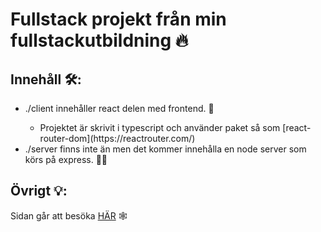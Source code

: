 # Fullstack projekt från min fullstackutbildning 🔥

## Innehåll 🛠:
<ul>
  <li>./client innehåller react delen med frontend. 📄</li>
  <ul>
    <li>Projektet är skrivit i typescript och använder paket så som [react-router-dom](https://reactrouter.com/)</li>
  </ul>
  <li>./server finns inte än men det kommer innehålla en node server som körs på express. 👩‍💻</li>
</ul>

## Övrigt 💡:
Sidan går att besöka [HÄR](https://web-shop-ivory.vercel.app/) 🕸
